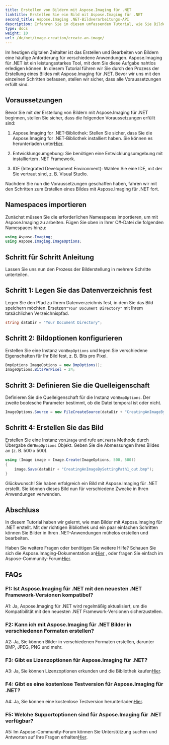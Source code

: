 ```yaml
---
title: Erstellen von Bildern mit Aspose.Imaging für .NET
linktitle: Erstellen Sie ein Bild mit Aspose.Imaging für .NET
second_title: Aspose.Imaging .NET-Bildverarbeitungs-API
description: Erfahren Sie in diesem umfassenden Tutorial, wie Sie Bilder mit Aspose.Imaging für .NET erstellen.
type: docs
weight: 10
url: /de/net/image-creation/create-an-image/
---
```

Im heutigen digitalen Zeitalter ist das Erstellen und Bearbeiten von Bildern eine häufige Anforderung für verschiedene Anwendungen. Aspose.Imaging für .NET ist ein leistungsstarkes Tool, mit dem Sie diese Aufgabe nahtlos erledigen können. In diesem Tutorial führen wir Sie durch den Prozess der Erstellung eines Bildes mit Aspose.Imaging für .NET. Bevor wir uns mit den einzelnen Schritten befassen, stellen wir sicher, dass alle Voraussetzungen erfüllt sind.

## Voraussetzungen

Bevor Sie mit der Erstellung von Bildern mit Aspose.Imaging für .NET beginnen, stellen Sie sicher, dass die folgenden Voraussetzungen erfüllt sind:

1.  Aspose.Imaging for .NET-Bibliothek: Stellen Sie sicher, dass Sie die Aspose.Imaging for .NET-Bibliothek installiert haben. Sie können es herunterladen unter[Hier](https://releases.aspose.com/imaging/net/).

2. Entwicklungsumgebung: Sie benötigen eine Entwicklungsumgebung mit installiertem .NET Framework.

3. IDE (Integrated Development Environment): Wählen Sie eine IDE, mit der Sie vertraut sind, z. B. Visual Studio.

Nachdem Sie nun die Voraussetzungen geschaffen haben, fahren wir mit den Schritten zum Erstellen eines Bildes mit Aspose.Imaging für .NET fort.

## Namespaces importieren

Zunächst müssen Sie die erforderlichen Namespaces importieren, um mit Aspose.Imaging zu arbeiten. Fügen Sie oben in Ihrer C#-Datei die folgenden Namespaces hinzu:


```csharp
using Aspose.Imaging;
using Aspose.Imaging.ImageOptions;
```

## Schritt für Schritt Anleitung

Lassen Sie uns nun den Prozess der Bilderstellung in mehrere Schritte unterteilen.

## Schritt 1: Legen Sie das Datenverzeichnis fest

 Legen Sie den Pfad zu Ihrem Datenverzeichnis fest, in dem Sie das Bild speichern möchten. Ersetzen`"Your Document Directory"` mit Ihrem tatsächlichen Verzeichnispfad.

```csharp
string dataDir = "Your Document Directory";
```

## Schritt 2: Bildoptionen konfigurieren

 Erstellen Sie eine Instanz von`BmpOptions` und legen Sie verschiedene Eigenschaften für Ihr Bild fest, z. B. Bits pro Pixel.

```csharp
BmpOptions ImageOptions = new BmpOptions();
ImageOptions.BitsPerPixel = 24;
```

## Schritt 3: Definieren Sie die Quelleigenschaft

 Definieren Sie die Quelleigenschaft für die Instanz von`BmpOptions`. Der zweite boolesche Parameter bestimmt, ob die Datei temporal ist oder nicht.

```csharp
ImageOptions.Source = new FileCreateSource(dataDir + "CreatingAnImageBySettingPath_out.bmp", false);
```

## Schritt 4: Erstellen Sie das Bild

 Erstellen Sie eine Instanz von`Image` und rufe an`Create` Methode durch Übergabe der`BmpOptions` Objekt. Geben Sie die Abmessungen Ihres Bildes an (z. B. 500 x 500).

```csharp
using (Image image = Image.Create(ImageOptions, 500, 500))
{
    image.Save(dataDir + "CreatingAnImageBySettingPath1_out.bmp");
}
```

Glückwunsch! Sie haben erfolgreich ein Bild mit Aspose.Imaging für .NET erstellt. Sie können dieses Bild nun für verschiedene Zwecke in Ihren Anwendungen verwenden.

## Abschluss

In diesem Tutorial haben wir gelernt, wie man Bilder mit Aspose.Imaging für .NET erstellt. Mit der richtigen Bibliothek und ein paar einfachen Schritten können Sie Bilder in Ihren .NET-Anwendungen mühelos erstellen und bearbeiten.

 Haben Sie weitere Fragen oder benötigen Sie weitere Hilfe? Schauen Sie sich die Aspose.Imaging-Dokumentation an[Hier](https://reference.aspose.com/imaging/net/) , oder fragen Sie einfach im Aspose-Community-Forum[Hier](https://forum.aspose.com/).

## FAQs

### F1: Ist Aspose.Imaging für .NET mit den neuesten .NET Framework-Versionen kompatibel?

A1: Ja, Aspose.Imaging für .NET wird regelmäßig aktualisiert, um die Kompatibilität mit den neuesten .NET Framework-Versionen sicherzustellen.

### F2: Kann ich mit Aspose.Imaging für .NET Bilder in verschiedenen Formaten erstellen?

A2: Ja, Sie können Bilder in verschiedenen Formaten erstellen, darunter BMP, JPEG, PNG und mehr.

### F3: Gibt es Lizenzoptionen für Aspose.Imaging für .NET?

 A3: Ja, Sie können Lizenzoptionen erkunden und die Bibliothek kaufen[Hier](https://purchase.aspose.com/buy).

### F4: Gibt es eine kostenlose Testversion für Aspose.Imaging für .NET?

 A4: Ja, Sie können eine kostenlose Testversion herunterladen[Hier](https://releases.aspose.com/imaging/net/).

### F5: Welche Supportoptionen sind für Aspose.Imaging für .NET verfügbar?

 A5: Im Aspose-Community-Forum können Sie Unterstützung suchen und Antworten auf Ihre Fragen erhalten[Hier](https://forum.aspose.com/).